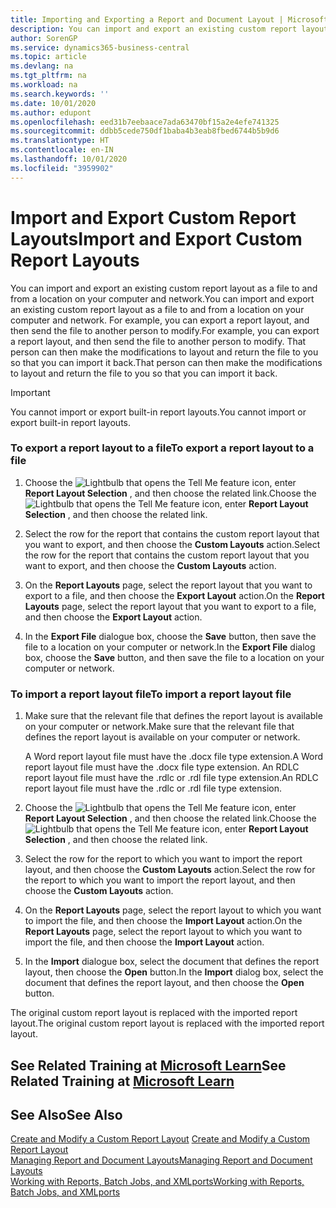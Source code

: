 ```yaml
---
title: Importing and Exporting a Report and Document Layout | Microsoft Docs
description: You can import and export an existing custom report layout as a file to and from a location on your computer and network.
author: SorenGP
ms.service: dynamics365-business-central
ms.topic: article
ms.devlang: na
ms.tgt_pltfrm: na
ms.workload: na
ms.search.keywords: ''
ms.date: 10/01/2020
ms.author: edupont
ms.openlocfilehash: eed31b7eebaace7ada63470bf15a2e4efe741325
ms.sourcegitcommit: ddbb5cede750df1baba4b3eab8fbed6744b5b9d6
ms.translationtype: HT
ms.contentlocale: en-IN
ms.lasthandoff: 10/01/2020
ms.locfileid: "3959902"
---
```

# <a name="import-and-export-custom-report-layouts"></a><span data-ttu-id="7647a-103">Import and Export Custom Report Layouts</span><span class="sxs-lookup"><span data-stu-id="7647a-103">Import and Export Custom Report Layouts</span></span>
<span data-ttu-id="7647a-104">You can import and export an existing custom report layout as a file to and from a location on your computer and network.</span><span class="sxs-lookup"><span data-stu-id="7647a-104">You can import and export an existing custom report layout as a file to and from a location on your computer and network.</span></span> <span data-ttu-id="7647a-105">For example, you can export a report layout, and then send the file to another person to modify.</span><span class="sxs-lookup"><span data-stu-id="7647a-105">For example, you can export a report layout, and then send the file to another person to modify.</span></span> <span data-ttu-id="7647a-106">That person can then make the modifications to layout and return the file to you so that you can import it back.</span><span class="sxs-lookup"><span data-stu-id="7647a-106">That person can then make the modifications to layout and return the file to you so that you can import it back.</span></span>  

> [!IMPORTANT]  
>  <span data-ttu-id="7647a-107">You cannot import or export built-in report layouts.</span><span class="sxs-lookup"><span data-stu-id="7647a-107">You cannot import or export built-in report layouts.</span></span>  

### <a name="to-export-a-report-layout-to-a-file"></a><span data-ttu-id="7647a-108">To export a report layout to a file</span><span class="sxs-lookup"><span data-stu-id="7647a-108">To export a report layout to a file</span></span>  

1.  <span data-ttu-id="7647a-109">Choose the ![Lightbulb that opens the Tell Me feature](media/ui-search/search_small.png "Tell me what you want to do") icon, enter **Report Layout Selection** , and then choose the related link.</span><span class="sxs-lookup"><span data-stu-id="7647a-109">Choose the ![Lightbulb that opens the Tell Me feature](media/ui-search/search_small.png "Tell me what you want to do") icon, enter **Report Layout Selection** , and then choose the related link.</span></span>  

2.  <span data-ttu-id="7647a-110">Select the row for the report that contains the custom report layout that you want to export, and then choose the **Custom Layouts** action.</span><span class="sxs-lookup"><span data-stu-id="7647a-110">Select the row for the report that contains the custom report layout that you want to export, and then choose the **Custom Layouts** action.</span></span>  

3.  <span data-ttu-id="7647a-111">On the **Report Layouts** page, select the report layout that you want to export to a file, and then choose the **Export Layout** action.</span><span class="sxs-lookup"><span data-stu-id="7647a-111">On the **Report Layouts** page, select the report layout that you want to export to a file, and then choose the **Export Layout** action.</span></span>  

4.  <span data-ttu-id="7647a-112">In the **Export File** dialogue box, choose the **Save** button, then save the file to a location on your computer or network.</span><span class="sxs-lookup"><span data-stu-id="7647a-112">In the **Export File** dialog box, choose the **Save** button, and then save the file to a location on your computer or network.</span></span>  

### <a name="to-import-a-report-layout-file"></a><span data-ttu-id="7647a-113">To import a report layout file</span><span class="sxs-lookup"><span data-stu-id="7647a-113">To import a report layout file</span></span>  

1.  <span data-ttu-id="7647a-114">Make sure that the relevant file that defines the report layout is available on your computer or network.</span><span class="sxs-lookup"><span data-stu-id="7647a-114">Make sure that the relevant file that defines the report layout is available on your computer or network.</span></span>  

     <span data-ttu-id="7647a-115">A Word report layout file must have the .docx file type extension.</span><span class="sxs-lookup"><span data-stu-id="7647a-115">A Word report layout file must have the .docx file type extension.</span></span> <span data-ttu-id="7647a-116">An RDLC report layout file must have the .rdlc or .rdl file type extension.</span><span class="sxs-lookup"><span data-stu-id="7647a-116">An RDLC report layout file must have the .rdlc or .rdl file type extension.</span></span>  

2.  <span data-ttu-id="7647a-117">Choose the ![Lightbulb that opens the Tell Me feature](media/ui-search/search_small.png "Tell me what you want to do") icon, enter **Report Layout Selection** , and then choose the related link.</span><span class="sxs-lookup"><span data-stu-id="7647a-117">Choose the ![Lightbulb that opens the Tell Me feature](media/ui-search/search_small.png "Tell me what you want to do") icon, enter **Report Layout Selection** , and then choose the related link.</span></span>  

3.  <span data-ttu-id="7647a-118">Select the row for the report to which you want to import the report layout, and then choose the **Custom Layouts** action.</span><span class="sxs-lookup"><span data-stu-id="7647a-118">Select the row for the report to which you want to import the report layout, and then choose the **Custom Layouts** action.</span></span>  

4.  <span data-ttu-id="7647a-119">On the **Report Layouts** page, select the report layout to which you want to import the file, and then choose the **Import Layout** action.</span><span class="sxs-lookup"><span data-stu-id="7647a-119">On the **Report Layouts** page, select the report layout to which you want to import the file, and then choose the **Import Layout** action.</span></span>  

5.  <span data-ttu-id="7647a-120">In the **Import** dialogue box, select the document that defines the report layout, then choose the **Open** button.</span><span class="sxs-lookup"><span data-stu-id="7647a-120">In the **Import** dialog box, select the document that defines the report layout, and then choose the **Open** button.</span></span>  

 <span data-ttu-id="7647a-121">The original custom report layout is replaced with the imported report layout.</span><span class="sxs-lookup"><span data-stu-id="7647a-121">The original custom report layout is replaced with the imported report layout.</span></span>  

## <a name="see-related-training-at-microsoft-learn"></a><span data-ttu-id="7647a-122">See Related Training at [Microsoft Learn](/learn/modules/change-documents-dynamics-365-business-central/index)</span><span class="sxs-lookup"><span data-stu-id="7647a-122">See Related Training at [Microsoft Learn](/learn/modules/change-documents-dynamics-365-business-central/index)</span></span>

## <a name="see-also"></a><span data-ttu-id="7647a-123">See Also</span><span class="sxs-lookup"><span data-stu-id="7647a-123">See Also</span></span>  
 <span data-ttu-id="7647a-124">[Create and Modify a Custom Report Layout](ui-how-create-custom-report-layout.md) </span><span class="sxs-lookup"><span data-stu-id="7647a-124">[Create and Modify a Custom Report Layout](ui-how-create-custom-report-layout.md) </span></span>  
 [<span data-ttu-id="7647a-125">Managing Report and Document Layouts</span><span class="sxs-lookup"><span data-stu-id="7647a-125">Managing Report and Document Layouts</span></span>](ui-manage-report-layouts.md)  
 [<span data-ttu-id="7647a-126">Working with Reports, Batch Jobs, and XMLports</span><span class="sxs-lookup"><span data-stu-id="7647a-126">Working with Reports, Batch Jobs, and XMLports</span></span>](ui-work-report.md)    
